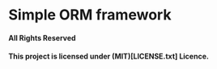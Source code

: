 # Simple ORM framework

#### All Rights Reserved
#### This project is licensed under (MIT)[LICENSE.txt] Licence.